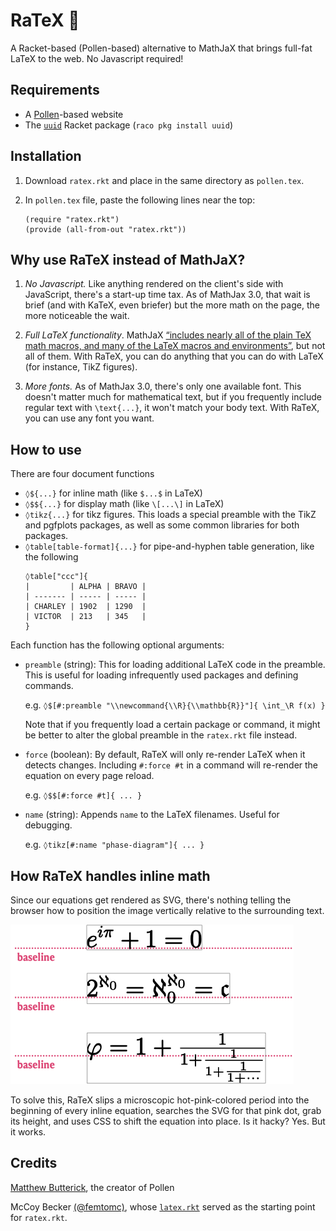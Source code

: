 # RaTeX 🐀

A Racket-based (Pollen-based) alternative to MathJaX that brings full-fat LaTeX to the web. No Javascript required!

## Requirements

- A [Pollen](https://docs.racket-lang.org/pollen/)-based website
- The [`uuid`](https://docs.racket-lang.org/uuid/index.html) Racket package (`raco pkg install uuid`)

## Installation

1. Download `ratex.rkt` and place in the same directory as `pollen.tex`.

2. In `pollen.tex` file, paste the following lines near the top:

   ```
   (require "ratex.rkt")
   (provide (all-from-out "ratex.rkt"))
   ```

## Why use RaTeX instead of MathJaX?

1. _No Javascript._ Like anything rendered on the client's side with JavaScript, there's a start-up time tax. As of MathJax 3.0, that wait is brief (and with KaTeX, even briefer) but the more math on the page, the more noticeable the wait.

2. _Full LaTeX functionality_. MathJaX [“includes nearly all of the plain TeX math macros, and many of the LaTeX macros and environments”](https://docs.mathjax.org/en/latest/input/tex/extensions.html), but not all of them. With RaTeX, you can do anything that you can do with LaTeX (for instance, TikZ figures).

3. _More fonts._ As of MathJax 3.0, there's only one available font. This doesn't matter much for mathematical text, but if you frequently include regular text with `\text{...}`, it won't match your body text. With RaTeX, you can use any font you want.

## How to use

There are four document functions

- `◊${...}` for inline math (like `$...$` in LaTeX)
- `◊$${...}` for display math (like `\[...\]` in LaTeX)
- `◊tikz{...}` for tikz figures. This loads a special preamble with the TikZ and pgfplots packages, as well as some common libraries for both packages.
- `◊table[table-format]{...}` for pipe-and-hyphen table generation, like the following
  ```
  ◊table["ccc"]{
  |         | ALPHA | BRAVO |
  | ------- | ----- | ----- |
  | CHARLEY | 1902  | 1290  |
  | VICTOR  | 213   | 345   |
  }
  ```

Each function has the following optional arguments:

- `preamble` (string): This for loading additional LaTeX code in the preamble. This is useful for loading infrequently used packages and defining commands.

  e.g. `◊$[#:preamble "\\newcommand{\\R}{\\mathbb{R}}"]{ \int_\R f(x) }`

  Note that if you frequently load a certain package or command, it might be better to alter the global preamble in the `ratex.rkt` file instead.

- `force` (boolean): By default, RaTeX will only re-render LaTeX when it detects changes. Including `#:force #t` in a command will re-render the equation on every page reload.

  e.g. `◊$$[#:force #t]{ ... }`

- `name` (string): Appends `name` to the LaTeX filenames. Useful for debugging.

  e.g. `◊tikz[#:name "phase-diagram"]{ ... }`

## How RaTeX handles inline math

Since our equations get rendered as SVG, there's nothing telling the browser how to position the image vertically relative to the surrounding text.

![Baseline](baseline.png)

To solve this, RaTeX slips a microscopic hot-pink-colored period into the beginning of every inline equation, searches the SVG for that pink dot, grab its height, and uses CSS to shift the equation into place. Is it hacky? Yes. But it works.

## Credits

[Matthew Butterick](https://matthewbutterick.com/), the creator of Pollen

McCoy Becker [(@femtomc)](https://github.com/femtomc), whose [`latex.rkt`](https://github.com/femtomc/pollen-slides/blob/main/pollen/src/latex.rkt) served as the starting point for `ratex.rkt`.
